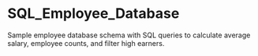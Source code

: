 # SQL_Employee_Database
Sample employee database schema with SQL queries to calculate average salary, employee counts, and filter high earners.
